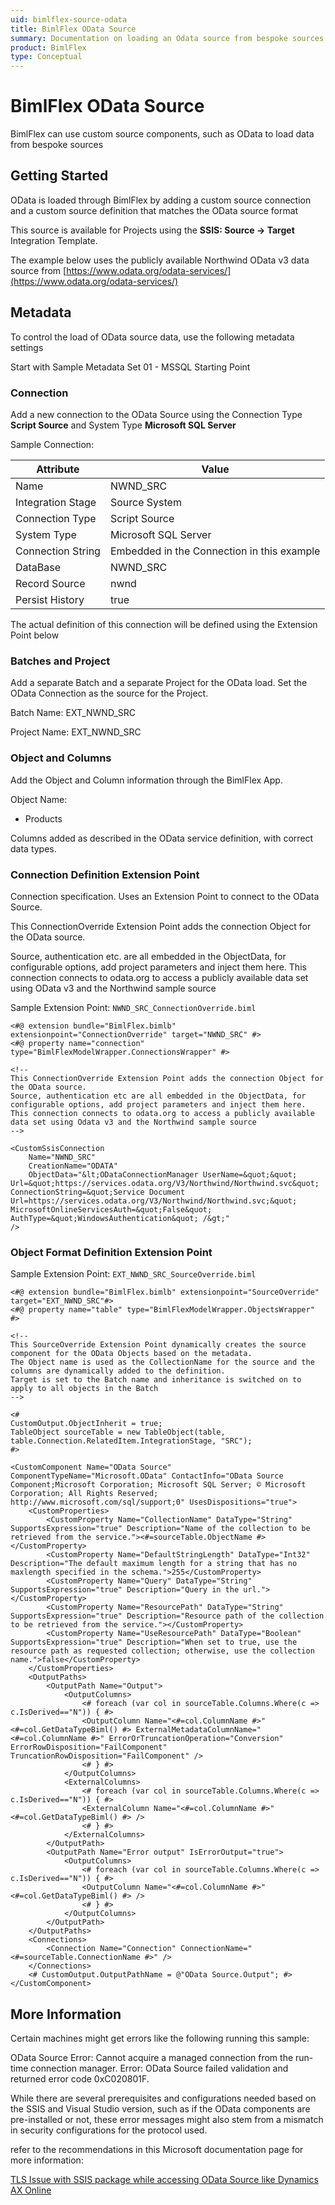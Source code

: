 ```yaml
---
uid: bimlflex-source-odata
title: BimlFlex OData Source
summary: Documentation on loading an Odata source from bespoke sources within BimlFlex
product: BimlFlex
type: Conceptual
---
```

# BimlFlex OData Source

BimlFlex can use custom source components, such as OData to load data from bespoke sources

## Getting Started

OData is loaded through BimlFlex by adding a custom source connection and a custom source definition that matches the OData source format

This source is available for Projects using the **SSIS: Source -> Target** Integration Template.

The example below uses the publicly available Northwind OData v3 data source from [https://www.odata.org/odata-services/](https://www.odata.org/odata-services/)

## Metadata

To control the load of OData source data, use the following metadata settings

Start with Sample Metadata Set 01 - MSSQL Starting Point

### Connection

Add a new connection to the OData Source using the Connection Type **Script Source** and System Type **Microsoft SQL Server**

Sample Connection:

| Attribute         | Value |
| ----------------- | ----- |
| Name              | NWND_SRC |
| Integration Stage | Source System |
| Connection Type   | Script Source |
| System Type       | Microsoft SQL Server |
| Connection String | Embedded in the Connection in this example |
| DataBase          | NWND_SRC |
| Record Source     | nwnd |
| Persist History   | true |

The actual definition of this connection will be defined using the Extension Point below

### Batches and Project

Add a separate Batch and a separate Project for the OData load. Set the OData Connection as the source for the Project.

Batch Name: EXT_NWND_SRC

Project Name: EXT_NWND_SRC

### Object and Columns

Add the Object and Column information through the BimlFlex App.

Object Name:

* Products

<!-- * Suppliers TODO: review -->

Columns added as described in the OData service definition, with correct data types.

### Connection Definition Extension Point

Connection specification. Uses an Extension Point to connect to the OData Source.

This ConnectionOverride Extension Point adds the connection Object for the OData source.

Source, authentication etc. are all embedded in the ObjectData, for configurable options, add project parameters and inject them here.
This connection connects to odata.org to access a publicly available data set using OData v3 and the Northwind sample source

Sample Extension Point: `NWND_SRC_ConnectionOverride.biml`

```biml
<#@ extension bundle="BimlFlex.bimlb" extensionpoint="ConnectionOverride" target="NWND_SRC" #>
<#@ property name="connection" type="BimlFlexModelWrapper.ConnectionsWrapper" #>

<!--
This ConnectionOverride Extension Point adds the connection Object for the OData source.
Source, authentication etc are all embedded in the ObjectData, for configurable options, add project parameters and inject them here.
This connection connects to odata.org to access a publicly available data set using Odata v3 and the Northwind sample source
-->

<CustomSsisConnection
    Name="NWND_SRC"
    CreationName="ODATA"
    ObjectData="&lt;ODataConnectionManager UserName=&quot;&quot; Url=&quot;https://services.odata.org/V3/Northwind/Northwind.svc&quot; ConnectionString=&quot;Service Document Url=https://services.odata.org/V3/Northwind/Northwind.svc;&quot; MicrosoftOnlineServicesAuth=&quot;False&quot; AuthType=&quot;WindowsAuthentication&quot; /&gt;"
/>
```

### Object Format Definition Extension Point

Sample Extension Point: `EXT_NWND_SRC_SourceOverride.biml`

```biml
<#@ extension bundle="BimlFlex.bimlb" extensionpoint="SourceOverride" target="EXT_NWND_SRC"#>
<#@ property name="table" type="BimlFlexModelWrapper.ObjectsWrapper" #>

<!--
This SourceOverride Extension Point dynamically creates the source component for the OData Objects based on the metadata.
The Object name is used as the CollectionName for the source and the columns are dynamically added to the definition.
Target is set to the Batch name and inheritance is switched on to apply to all objects in the Batch
-->

<#
CustomOutput.ObjectInherit = true;
TableObject sourceTable = new TableObject(table, table.Connection.RelatedItem.IntegrationStage, "SRC");
#>

<CustomComponent Name="OData Source" ComponentTypeName="Microsoft.OData" ContactInfo="OData Source Component;Microsoft Corporation; Microsoft SQL Server; © Microsoft Corporation; All Rights Reserved; http://www.microsoft.com/sql/support;0" UsesDispositions="true">
    <CustomProperties>
        <CustomProperty Name="CollectionName" DataType="String" SupportsExpression="true" Description="Name of the collection to be retrieved from the service."><#=sourceTable.ObjectName #></CustomProperty>
        <CustomProperty Name="DefaultStringLength" DataType="Int32" Description="The default maximum length for a string that has no maxlength specified in the schema.">255</CustomProperty>
        <CustomProperty Name="Query" DataType="String" SupportsExpression="true" Description="Query in the url."></CustomProperty>
        <CustomProperty Name="ResourcePath" DataType="String" SupportsExpression="true" Description="Resource path of the collection to be retrieved from the service."></CustomProperty>
        <CustomProperty Name="UseResourcePath" DataType="Boolean" SupportsExpression="true" Description="When set to true, use the resource path as requested collection; otherwise, use the collection name.">false</CustomProperty>
    </CustomProperties>
    <OutputPaths>
        <OutputPath Name="Output">
            <OutputColumns>
                <# foreach (var col in sourceTable.Columns.Where(c => c.IsDerived=="N")) { #>
                <OutputColumn Name="<#=col.ColumnName #>" <#=col.GetDataTypeBiml() #> ExternalMetadataColumnName="<#=col.ColumnName #>" ErrorOrTruncationOperation="Conversion" ErrorRowDisposition="FailComponent" TruncationRowDisposition="FailComponent" />
                <# } #>
            </OutputColumns>
            <ExternalColumns>
                <# foreach (var col in sourceTable.Columns.Where(c => c.IsDerived=="N")) { #>
                <ExternalColumn Name="<#=col.ColumnName #>"  <#=col.GetDataTypeBiml() #> />
                <# } #>
            </ExternalColumns>
        </OutputPath>
        <OutputPath Name="Error output" IsErrorOutput="true">
            <OutputColumns>
                <# foreach (var col in sourceTable.Columns.Where(c => c.IsDerived=="N")) { #>
                <OutputColumn Name="<#=col.ColumnName #>" <#=col.GetDataTypeBiml() #> />
                <# } #>
            </OutputColumns>
        </OutputPath>
    </OutputPaths>
    <Connections>
        <Connection Name="Connection" ConnectionName="<#=sourceTable.ConnectionName #>" />
    </Connections>
    <# CustomOutput.OutputPathName = @"OData Source.Output"; #>
</CustomComponent>
```

## More Information

Certain machines might get errors like the following running this sample:

OData Source Error: Cannot acquire a managed connection from the run-time connection manager.
Error: OData Source failed validation and returned error code 0xC020801F.

While there are several prerequisites and configurations needed based on the SSIS and Visual Studio version, such as if the OData components are pre-installed or not, these error messages might also stem from a mismatch in security configurations for the protocol used.

refer to the recommendations in this Microsoft documentation page for more information:

[TLS Issue with SSIS package while accessing OData Source like Dynamics AX Online](https://docs.microsoft.com/en-au/archive/blogs/dataaccesstechnologies/tls-issue-with-ssis-package-while-accessing-odata-source-like-dynamics-ax-online)
